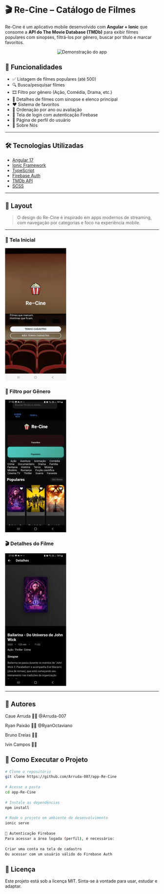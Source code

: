 # 🎬 Re-Cine – Catálogo de Filmes

Re-Cine é um aplicativo mobile desenvolvido com **Angular + Ionic** que consome a **API do The Movie Database (TMDb)** para exibir filmes populares com sinopses, filtrá-los por gênero, buscar por título e marcar favoritos.

<p align="center">
  <img src="https://github.com/Arruda-007/app-Re-Cine/assets/SEU-USERNAME/CODIGO-DA-IMAGEM.gif" alt="Demonstração do app" width="400"/>
</p>

## 🚀 Funcionalidades

- ✅ Listagem de filmes populares (até 500)
- 🔍 Busca/pesquisar filmes
- 🎞️ Filtro por gênero (Ação, Comédia, Drama, etc.)
- 🎥 Detalhes de filmes com sinopse e elenco principal
- ❤️ Sistema de favoritos
- 📆 Ordenação por ano ou avaliação
- 🔐 Tela de login com autenticação Firebase
- 👤 Página de perfil do usuário
- 👥 Sobre Nós
  
---

## 🛠️ Tecnologias Utilizadas

- [Angular 17](https://angular.io/)
- [Ionic Framework](https://ionicframework.com/)
- [TypeScript](https://www.typescriptlang.org/)
- [Firebase Auth](https://firebase.google.com/)
- [TMDb API](https://www.themoviedb.org/documentation/api)
- [SCSS](https://sass-lang.com/)

---

## 📱 Layout

> O design do Re-Cine é inspirado em apps modernos de streaming, com navegação por categorias e foco na experiência mobile.

---

<h3>📱 Tela Inicial</h3>
<img src="Paginainicial.jpeg" alt="Página Inicial" width="200"/>

<h3>🎯 Filtro por Gênero</h3>
<img src="Filtro.jpeg" alt="Filtro por Gênero" width="200"/>

<h3>🎬 Detalhes do Filme</h3>
<img src="Detalhes.jpeg" alt="Detalhes do Filme" width="200"/>

---

## 📌 Autores
Caue Arruda
👨‍💻 @Arruda-007

Ryan Paixão
👨‍💻 @RyanOctaviano

Bruno Ereias
👨‍💻

Ivin Campos
👨‍💻


## 🧪 Como Executar o Projeto

```bash
# Clone o repositório
git clone https://github.com/Arruda-007/app-Re-Cine

# Acesse a pasta
cd app-Re-Cine

# Instale as dependências
npm install

# Rode o projeto em ambiente de desenvolvimento
ionic serve

🔐 Autenticação Firebase
Para acessar a área logada (perfil), é necessário:

Criar uma conta na tela de cadastro
Ou acessar com um usuário válido do Firebase Auth

```
## 📜 Licença
Este projeto está sob a licença MIT.
Sinta-se à vontade para usar, estudar e adaptar. 


